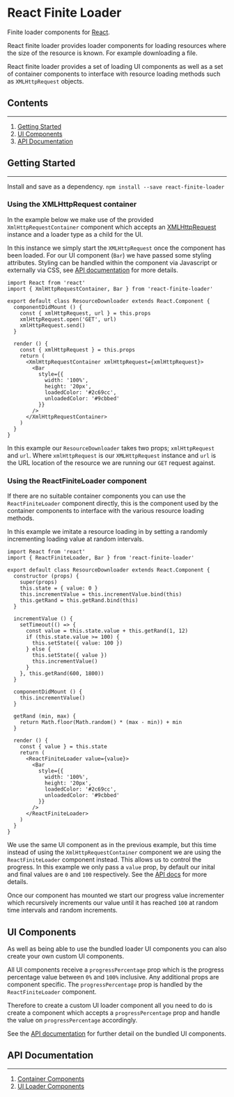 # React Finite Loader
Finite loader components for [React](https://reactjs.org/).

React finite loader provides loader components for loading resources where the size of the resource is known. For example downloading a file.

React finite loader provides a set of loading UI components as well as a set of container components to interface with resource loading methods such as `XMLHttpRequest` objects.

## Contents
----
1. [Getting Started](#getting-started)
1. [UI Components](#ui-components)
1. [API Documentation](#api-documentation)

## Getting Started
----
Install and save as a dependency.
`npm install --save react-finite-loader`

### Using the XMLHttpRequest container
In the example below we make use of the provided `XmlHttpRequestContainer` component which accepts an [XMLHttpRequest](https://developer.mozilla.org/en-US/docs/Web/API/XMLHttpRequest) instance and a loader type as a child for the UI.

In this instance we simply start the `XMLHttpRequest` once the component has been loaded. For our UI component (`Bar`) we have passed some styling attributes. Styling can be handled within the component via Javascript or externally via CSS, see [API documentation](#api-documentation) for more details.
```
import React from 'react'
import { XmlHttpRequestContainer, Bar } from 'react-finite-loader'

export default class ResourceDownloader extends React.Component {
  componentDidMount () {
    const { xmlHttpRequest, url } = this.props
    xmlHttpRequest.open('GET', url)
    xmlHttpRequest.send()
  }

  render () {
    const { xmlHttpRequest } = this.props
    return (
      <XmlHttpRequestContainer xmlHttpRequest={xmlHttpRequest}>
        <Bar
          style={{
            width: '100%',
            height: '20px',
            loadedColor: '#2c69cc',
            unloadedColor: '#9cbbed'
          }}
        />
      </XmlHttpRequestContainer>
    )
  }
}
```

In this example our `ResourceDownloader` takes two props; `xmlHttpRequest` and `url`. Where `xmlHttpRequest` is our `XMLHttpRequest` instance and `url` is the URL location of the resource we are running our `GET` request against.

### Using the ReactFiniteLoader component
If there are no suitable container components you can use the `ReactFiniteLoader` component directly, this is the component used by the container components to interface with the various resource loading methods.

In this example we imitate a resource loading in by setting a randomly incrementing loading value at random intervals.

```
import React from 'react'
import { ReactFiniteLoader, Bar } from 'react-finite-loader'

export default class ResourceDownloader extends React.Component {
  constructor (props) {
    super(props)
    this.state = { value: 0 }
    this.incrementValue = this.incrementValue.bind(this)
    this.getRand = this.getRand.bind(this)
  }

  incrementValue () {
    setTimeout(() => {
      const value = this.state.value + this.getRand(1, 12)
      if (this.state.value >= 100) {
        this.setState({ value: 100 })
      } else {
        this.setState({ value })
        this.incrementValue()
      }
    }, this.getRand(600, 1800))
  }

  componentDidMount () {
    this.incrementValue()
  }

  getRand (min, max) {
    return Math.floor(Math.random() * (max - min)) + min
  }

  render () {
    const { value } = this.state
    return (
      <ReactFiniteLoader value={value}>
        <Bar
          style={{
            width: '100%',
            height: '20px',
            loadedColor: '#2c69cc',
            unloadedColor: '#9cbbed'
          }}
        />
      </ReactFiniteLoader>
    )
  }
}
```

We use the same UI component as in the previous example, but this time instead of using the `XmlHttpRequestContainer` component we are using the `ReactFiniteLoader` component instead. This allows us to control the progress. In this example we only pass a `value` prop, by default our inital and final values are `0` and `100` respectively. See the [API docs](#api-documentation) for more details.

Once our component has mounted we start our progress value incrementer which recursively increments our value until it has reached `100` at random time intervals and random increments.

## UI Components
As well as being able to use the bundled loader UI components you can also create your own custom UI components.

All UI components receive a `progressPercentage` prop which is the progress percentage value between `0%` and `100%` inclusive. Any additional props are component specific. The `progressPercentage` prop is handled by the `ReactFiniteLoader` component.

Therefore to create a custom UI loader component all you need to do is create a component which accepts a `progressPercentage` prop and handle the value on `progressPercentage` accordingly.

See the [API documentation](#api-documentation) for further detail on the bundled UI components.

## API Documentation
----
1. [Container Components](https://github.com/lewnelson/react-finite-loader/blob/master/docs/CONTAINERS.md)
1. [UI Loader Components](https://github.com/lewnelson/react-finite-loader/blob/master/docs/LOADERS.md)
